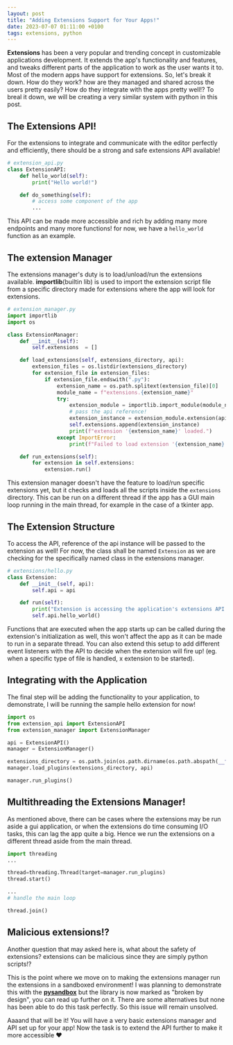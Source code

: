 ```yaml
---
layout: post
title: "Adding Extensions Support for Your Apps!"
date: 2023-07-07 01:11:00 +0100
tags: extensions, python
---
```


**Extensions** has been a very popular and trending concept in customizable applications development. It extends the app's functionality and features, and tweaks different parts of the application to work as the user wants it to. Most of the modern apps have support for extensions. So, let's break it down. How do they work? how are they managed and shared across the users pretty easily? How do they integrate with the apps pretty well!?
To breal it down, we will be creating a very similar system with python in this post.

## The Extensions API!

For the extensions to integrate and communicate with the editor perfectly and efficiently, there should be a strong and safe extensions API available!

```py
# extension_api.py
class ExtensionAPI:
    def hello_world(self):
        print("Hello world!")

    def do_something(self):
        # access some component of the app
        ...
```

This API can be made more accessible and rich by adding many more endpoints and many more functions! for now, we have a `hello_world` function as an example.

## The extension Manager

The extensions manager's duty is to load/unload/run the extensions available. **importlib**(builtin lib) is used to import the extension script file from a specific directory made for extensions where the app will look for extensions.

```py
# extension_manager.py
import importlib
import os

class ExtensionManager:
    def __init__(self):
        self.extensions  = []

    def load_extensions(self, extensions_directory, api):
        extension_files = os.listdir(extensions_directory)
        for extension_file in extension_files:
            if extension_file.endswith(".py"):
                extension_name = os.path.splitext(extension_file)[0]
                module_name = f"extensions.{extension_name}"
                try:
                    extension_module = importlib.import_module(module_name)
                    # pass the api reference!
                    extension_instance = extension_module.extension(api)
                    self.extensions.append(extension_instance)
                    print(f"extension '{extension_name}' loaded.")
                except ImportError:
                    print(f"Failed to load extension '{extension_name}'.")

    def run_extensions(self):
        for extension in self.extensions:
            extension.run()
```

This extension manager doesn't have the feature to load/run specific extensions yet, but it checks and loads all the scripts inside the `extensions` directory. This can be run on a different thread if the app has a GUI main loop running in the main thread, for example in the case of a tkinter app.

## The Extension Structure

To access the API, reference of the api instance will be passed to the extension as well! For now, the class shall be named `Extension` as we are checking for the specifically named class in the extensions manager.

```py
# extensions/hello.py
class Extension:
    def __init__(self, api):
        self.api = api

    def run(self):
        print("Extension is accessing the application's extensions API.")
        self.api.hello_world()
```

Functions that are executed when the app starts up can be called during the extension's initialization as well, this won't affect the app as it can be made to run in a separate thread. You can also extend this setup to add different event listeners with the API to decide when the extension will fire up! (eg. when a specific type of file is handled, x extension to be started).

## Integrating with the Application

The final step will be adding the functionality to your application, to demonstrate, I will be running the sample hello extension for now!

```py
import os
from extension_api import ExtensionAPI
from extension_manager import ExtensionManager

api = ExtensionAPI()
manager = ExtensionManager()

extensions_directory = os.path.join(os.path.dirname(os.path.abspath(__file__)), "extensions")
manager.load_plugins(extensions_directory, api)

manager.run_plugins()
```

## Multithreading the Extensions Manager!

As mentioned above, there can be cases where the extensions may be run aside a gui application, or when the extensions do time consuming I/O tasks, this can lag the app quite a big. Hence we run the extensions on a different thread aside from the main thread.

```py
import threading
...

thread=threading.Thread(target=manager.run_plugins)
thread.start()

...
# handle the main loop

thread.join()
```

## Malicious extensions!?

Another question that may asked here is, what about the safety of extensions? extensions can be malicious since they are simply python scripts!?

This is the point where we move on to making the extensions manager run the extensions in a sandboxed environment! I was planning to demonstrate this with the [**pysandbox**](https://github.com/vstinner/pysandbox) but the library is now marked as "broken by design", you can read up further on it. There are some alternatives but none has been able to do this task perfectly. So this issue will remain unsolved.

Aaaand that will be it! You will have a very basic extensions manager and API set up for your app! Now the task is to extend the API further to make it more accessible ❤
